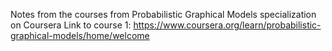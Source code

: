 Notes from the courses from Probabilistic Graphical Models specialization on Coursera
Link to course 1: https://www.coursera.org/learn/probabilistic-graphical-models/home/welcome
